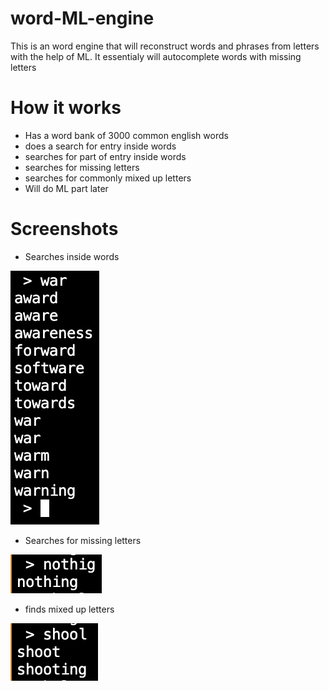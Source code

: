 # word-ML-engine
This is an word engine that will reconstruct words and phrases from letters with the help of ML. It essentialy will autocomplete words with missing letters

# How it works
- Has a word bank of 3000 common english words
- does a search for entry inside words
- searches for part of entry inside words
- searches for missing letters
- searches for commonly mixed up letters
- Will do ML part later

# Screenshots

- Searches inside words

![](images/inside_searching.png)

- Searches for missing letters

![](images/missing_letters.png)

- finds mixed up letters

![](images/commonly_mixed_up_letters.png)
